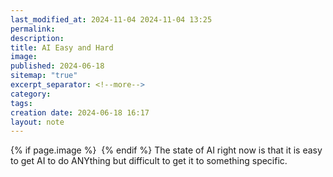 ```yaml
---
last_modified_at: 2024-11-04 2024-11-04 13:25
permalink: 
description: 
title: AI Easy and Hard
image: 
published: 2024-06-18
sitemap: "true"
excerpt_separator: <!--more-->
category: 
tags: 
creation date: 2024-06-18 16:17
layout: note
---
```



{% if page.image %} <img src="{{ page.image }}" alt=""> {% endif %}
The state of AI right now is that it is easy to get AI to do ANYthing but difficult to get it to something specific.